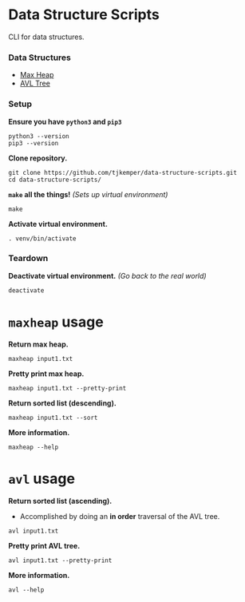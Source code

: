 # Data Structure Scripts

CLI for data structures.

### Data Structures
* [Max Heap](#maxheap-usage)
* [AVL Tree](#avl-usage)

### Setup

**Ensure you have `python3` and `pip3`**

```
python3 --version
pip3 --version
```

**Clone repository.**

```
git clone https://github.com/tjkemper/data-structure-scripts.git
cd data-structure-scripts/
```

**`make` all the things!** *(Sets up virtual environment)*

```
make
```

**Activate virtual environment.**

```
. venv/bin/activate
```

### Teardown
**Deactivate virtual environment.** *(Go back to the real world)*

```
deactivate
```

# `maxheap` usage

**Return max heap.**

```
maxheap input1.txt
```

**Pretty print max heap.**

```
maxheap input1.txt --pretty-print
```

**Return sorted list (descending).**

```
maxheap input1.txt --sort
```

**More information.**

```
maxheap --help
```

# `avl` usage

**Return sorted list (ascending).**
* Accomplished by doing an **in order** traversal of the AVL tree.

```
avl input1.txt
```

**Pretty print AVL tree.**

```
avl input1.txt --pretty-print
```

**More information.**

```
avl --help
```
